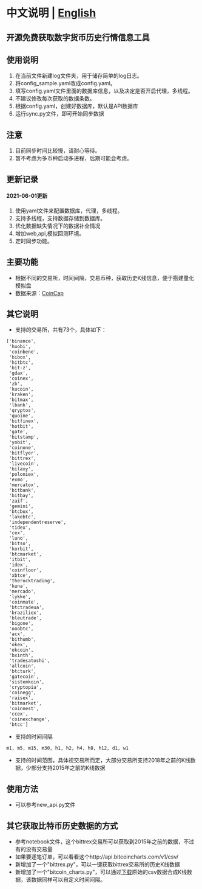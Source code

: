 # 中文说明 | [English](README_en.md)
## 开源免费获取数字货币历史行情信息工具

## 使用说明
1. 在当前文件新建log文件夹，用于储存简单的log日志。
2. 将config_sample.yaml改成config.yaml。
3. 填写config.yaml文件里面的数据库信息，以及决定是否开启代理，多线程。
4. 不建议修改每次获取的数据条数。
5. 根据config.yaml，创建好数据库，默认是API数据库
6. 运行sync.py文件，即可开始同步数据

## 注意
1. 目前同步时间比较慢，请耐心等待。
2. 暂不考虑为多币种启动多进程，后期可能会考虑。

## 更新记录
#### 2021-06-01更新
1. 使用yaml文件来配置数据库，代理，多线程。
2. 支持多线程，支持数据存储到数据库。
3. 优化数据缺失情况下的数据补全情况
4. 增加web,api,模拟回测环境。
5. 定时同步功能。

## 主要功能

- 根据不同的交易所，时间间隔，交易币种，获取历史K线信息，便于搭建量化模拟盘
- 数据来源：[CoinCap](https://docs.coincap.io/?version=latest#51da64d7-b83b-4fac-824f-3f06b6c8d944)

## 其它说明

- 支持的交易所，共有73个，具体如下：

```shell
['binance',
 'huobi',
 'coinbene',
 'bibox',
 'hitbtc',
 'bit-z',
 'gdax',
 'coinex',
 'zb',
 'kucoin',
 'kraken',
 'bitmax',
 'lbank',
 'qryptos',
 'quoine',
 'bitfinex',
 'hotbit',
 'gate',
 'bitstamp',
 'yobit',
 'coinone',
 'bitflyer',
 'bittrex',
 'livecoin',
 'bilaxy',
 'poloniex',
 'exmo',
 'mercatox',
 'bitbank',
 'bitbay',
 'zaif',
 'gemini',
 'btcbox',
 'lakebtc',
 'independentreserve',
 'tidex',
 'cex',
 'luno',
 'bitso',
 'korbit',
 'btcmarket',
 'itbit',
 'idex',
 'coinfloor',
 'xbtce',
 'therocktrading',
 'kuna',
 'mercado',
 'lykke',
 'coinmate',
 'btctradeua',
 'braziliex',
 'bleutrade',
 'bigone',
 'ooobtc',
 'acx',
 'bithumb',
 'okex',
 'okcoin',
 'bxinth',
 'tradesatoshi',
 'allcoin',
 'btcturk',
 'gatecoin',
 'sistemkoin',
 'cryptopia',
 'coinegg',
 'raisex',
 'bitmarket',
 'coinnest',
 'ccex',
 'coinexchange',
 'btcc']
```

- 支持的时间间隔

```shell
m1, m5, m15, m30, h1, h2, h4, h8, h12, d1, w1
```

- 支持的时间范围，具体视交易所而定，大部分交易所支持2018年之前的K线数据，少部分支持2015年之前的K线数据

## 使用方法

- 可以参考new_api.py文件

## 其它获取比特币历史数据的方式

- 参考notebook文件，这个bittrex交易所可以获取到2015年之前的数据，不过有的没有交易量
- 如果要逐笔订单，可以看看这个http://api.bitcoincharts.com/v1/csv/
- 新增加了一个"bittrex.py"，可以一键获取bittrex交易所的历史K线数据
- 新增加了一个"bitcoin_charts.py"，可以通过[下载](http://api.bitcoincharts.com/v1/csv/)原始的csv数据合成K线数据，该数据同样可以自定义时间间隔。
